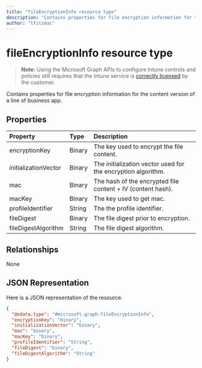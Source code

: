 ```yaml
---
title: "fileEncryptionInfo resource type"
description: "Contains properties for file encryption information for the content version of a line of business app."author: "tfitzmac"
---
```


# fileEncryptionInfo resource type

> **Note:** Using the Microsoft Graph APIs to configure Intune controls and policies still requires that the Intune service is [correctly licensed](https://go.microsoft.com/fwlink/?linkid=839381) by the customer.

Contains properties for file encryption information for the content version of a line of business app.
## Properties
|Property|Type|Description|
|:---|:---|:---|
|encryptionKey|Binary|The key used to encrypt the file content.|
|initializationVector|Binary|The initialization vector used for the encryption algorithm.|
|mac|Binary|The hash of the encrypted file content + IV (content hash).|
|macKey|Binary|The key used to get mac.|
|profileIdentifier|String|The the profile identifier.|
|fileDigest|Binary|The file digest prior to encryption.|
|fileDigestAlgorithm|String|The file digest algorithm.|

## Relationships
None
## JSON Representation
Here is a JSON representation of the resource.
<!-- {
  "blockType": "resource",
  "@odata.type": "microsoft.graph.fileEncryptionInfo"
}
-->
``` json
{
  "@odata.type": "#microsoft.graph.fileEncryptionInfo",
  "encryptionKey": "binary",
  "initializationVector": "binary",
  "mac": "binary",
  "macKey": "binary",
  "profileIdentifier": "String",
  "fileDigest": "binary",
  "fileDigestAlgorithm": "String"
}
```



